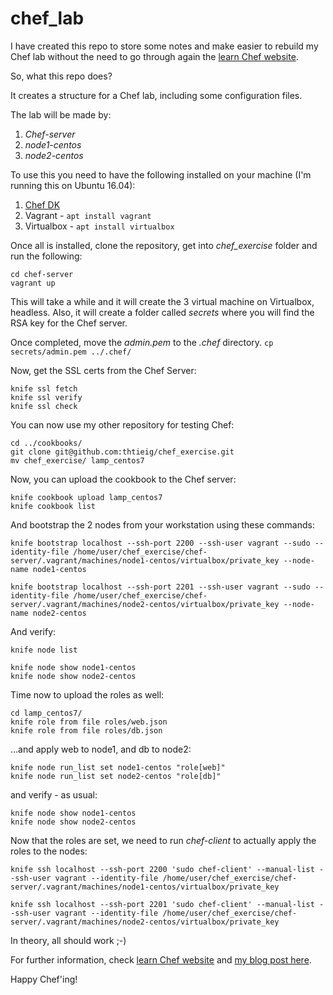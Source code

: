 # chef_lab

I have created this repo to store some notes and make easier to rebuild my Chef lab without the need to go through again the [learn Chef website](https://learn.chef.io).

So, what this repo does?


It creates a structure for a Chef lab, including some configuration files.

The lab will be made by:
1. *Chef-server*
2. *node1-centos*
3. *node2-centos*

To use this you need to have the following installed on your machine (I'm running this on Ubuntu 16.04):
1. [Chef DK](https://downloads.chef.io/chefdk)
2. Vagrant - `apt install vagrant`
3. Virtualbox - `apt install virtualbox`

Once all is installed, clone the repository, get into *chef_exercise* folder and run the following:
```
cd chef-server
vagrant up
```
This will take a while and it will create the 3 virtual machine on Virtualbox, headless. Also, it will create a folder called *secrets* where you will find the RSA key for the Chef server.

Once completed, move the *admin.pem* to the *.chef* directory.
`cp secrets/admin.pem ../.chef/`

Now, get the SSL certs from the Chef Server:
```
knife ssl fetch
knife ssl verify
knife ssl check
```

You can now use my other repository for testing Chef:
```
cd ../cookbooks/
git clone git@github.com:thtieig/chef_exercise.git
mv chef_exercise/ lamp_centos7
```

Now, you can upload the cookbook to the Chef server:
```
knife cookbook upload lamp_centos7
knife cookbook list
```

And bootstrap the 2 nodes from your workstation using these commands:
```
knife bootstrap localhost --ssh-port 2200 --ssh-user vagrant --sudo --identity-file /home/user/chef_exercise/chef-server/.vagrant/machines/node1-centos/virtualbox/private_key --node-name node1-centos

knife bootstrap localhost --ssh-port 2201 --ssh-user vagrant --sudo --identity-file /home/user/chef_exercise/chef-server/.vagrant/machines/node2-centos/virtualbox/private_key --node-name node2-centos
```
And verify:
```
knife node list

knife node show node1-centos
knife node show node2-centos
```

Time now to upload the roles as well:
```
cd lamp_centos7/
knife role from file roles/web.json
knife role from file roles/db.json
```
...and apply web to node1, and db to node2:
```
knife node run_list set node1-centos "role[web]"
knife node run_list set node2-centos "role[db]"
```

and verify - as usual:
```
knife node show node1-centos
knife node show node2-centos
```
Now that the roles are set, we need to run *chef-client* to actually apply the roles to the nodes:
```
knife ssh localhost --ssh-port 2200 'sudo chef-client' --manual-list --ssh-user vagrant --identity-file /home/user/chef_exercise/chef-server/.vagrant/machines/node1-centos/virtualbox/private_key

knife ssh localhost --ssh-port 2201 'sudo chef-client' --manual-list --ssh-user vagrant --identity-file /home/user/chef_exercise/chef-server/.vagrant/machines/node2-centos/virtualbox/private_key
```

In theory, all should work ;-)

For further information, check  [learn Chef website](https://learn.chef.io) and [my blog post here](https://blog.tian.it/chef-notes/).

Happy Chef'ing!

